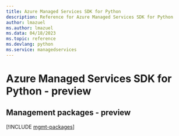 ```yaml
---
title: Azure Managed Services SDK for Python
description: Reference for Azure Managed Services SDK for Python
author: lmazuel
ms.author: lmazuel
ms.data: 04/18/2023
ms.topic: reference
ms.devlang: python
ms.service: managedservices
---
```

# Azure Managed Services SDK for Python - preview

## Management packages - preview
[!INCLUDE [mgmt-packages](managed-services-mgmt-index.md)]